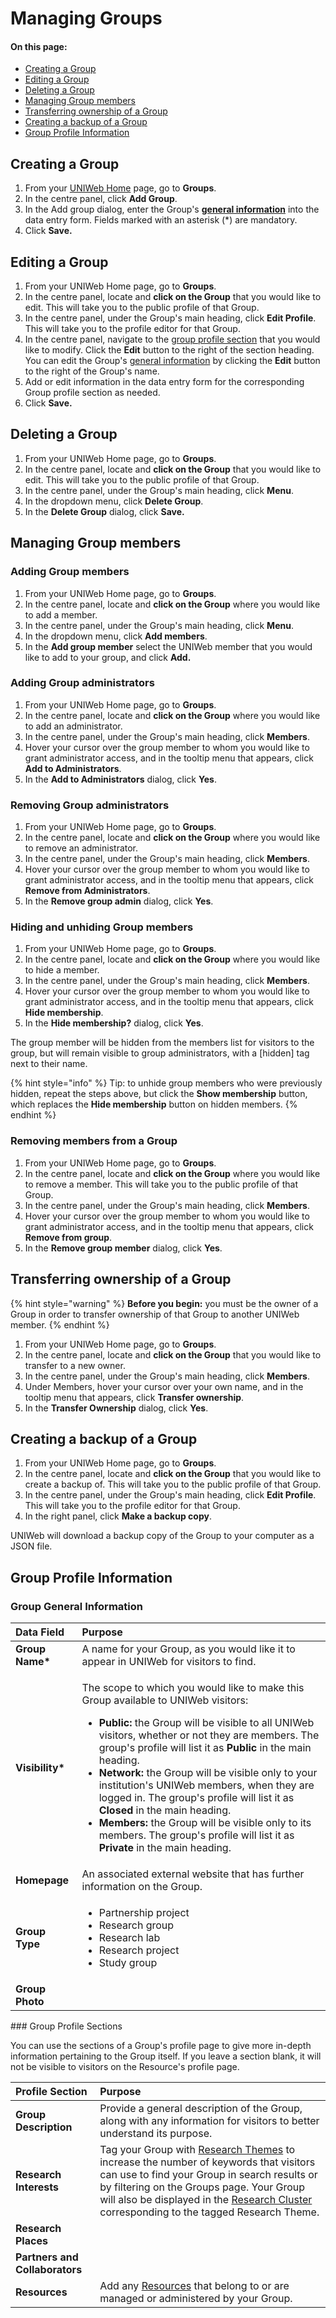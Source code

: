 # Managing Groups

#### On this page: 

* [Creating a Group](groups.md#creating-a-group)
* [Editing a Group](groups.md#editing-a-group)
* [Deleting a Group](groups.md#deleting-a-group)
* [Managing Group members](groups.md#managing-group-members)
* [Transferring ownership of a Group](groups.md#transferring-ownership-of-a-group)
* [Creating a backup of a Group](groups.md#creating-a-backup-of-a-group)
* [Group Profile Information](groups.md#group-profile-information)

## Creating a Group

1. From your [UNIWeb Home](../../introduction/navigating-uniweb.md#the-home-page) page, go to **Groups**.
2. In the centre panel, click **Add Group**.
3. In the Add group dialog, enter the Group's [**general information**](groups.md#group-general-information) into the data entry form. Fields marked with an asterisk \(\*\) are mandatory.
4. Click **Save.**

## Editing a Group

1. From your UNIWeb Home page, go to **Groups**.
2. In the centre panel, locate and **click on the Group** that you would like to edit. This will take you to the public profile of that Group.
3. In the centre panel, under the Group's main heading, click **Edit Profile**. This will take you to the profile editor for that Group.
4. In the centre panel, navigate to the [group profile section](groups.md#group-profile-sections) that you would like to modify. Click the **Edit** button to the right of the section heading. You can edit the Group's [general information](groups.md#group-general-information) by clicking the **Edit** button to the right of the Group's name.
5. Add or edit information in the data entry form for the corresponding Group profile section as needed.
6. Click **Save.**

## Deleting a Group

1. From your UNIWeb Home page, go to **Groups**.
2. In the centre panel, locate and **click on the Group** that you would like to edit. This will take you to the public profile of that Group.
3. In the centre panel, under the Group's main heading, click **Menu**. 
4. In the dropdown menu, click **Delete Group**.
5. In the **Delete Group** dialog, click **Save.**

## Managing Group members

### Adding Group members

1. From your UNIWeb Home page, go to **Groups**.
2. In the centre panel, locate and **click on the Group** where you would like to add a member.
3. In the centre panel, under the Group's main heading, click **Menu**. 
4. In the dropdown menu, click **Add members**.
5. In the **Add group member** select the UNIWeb member that you would like to add to your group, and click **Add.**

### Adding Group administrators

1. From your UNIWeb Home page, go to **Groups**.
2. In the centre panel, locate and **click on the Group** where you would like to add an administrator.
3. In the centre panel, under the Group's main heading, click **Members**. 
4. Hover your cursor over the group member to whom you would like to grant administrator access, and in the tooltip menu that appears, click **Add to Administrators**.
5. In the **Add to Administrators** dialog, click **Yes**.

### Removing Group administrators

1. From your UNIWeb Home page, go to **Groups**.
2. In the centre panel, locate and **click on the Group** where you would like to remove an administrator.
3. In the centre panel, under the Group's main heading, click **Members**. 
4. Hover your cursor over the group member to whom you would like to grant administrator access, and in the tooltip menu that appears, click **Remove from Administrators**.
5. In the **Remove group admin** dialog, click **Yes**.

### Hiding and unhiding Group members

1. From your UNIWeb Home page, go to **Groups**.
2. In the centre panel, locate and **click on the Group** where you would like to hide a member.
3. In the centre panel, under the Group's main heading, click **Members**. 
4. Hover your cursor over the group member to whom you would like to grant administrator access, and in the tooltip menu that appears, click **Hide membership**.
5. In the **Hide membership?** dialog, click **Yes**.

The group member will be hidden from the members list for visitors to the group, but will remain visible to group administrators, with a \[hidden\] tag next to their name.

{% hint style="info" %}
Tip: to unhide group members who were previously hidden, repeat the steps above, but click the **Show membership** button, which replaces the **Hide membership** button on hidden members.
{% endhint %}

### Removing members from a Group

1. From your UNIWeb Home page, go to **Groups**.
2. In the centre panel, locate and **click on the Group** where you would like to remove a member. This will take you to the public profile of that Group.
3. In the centre panel, under the Group's main heading, click **Members**. 
4. Hover your cursor over the group member to whom you would like to grant administrator access, and in the tooltip menu that appears, click **Remove from group**.
5. In the **Remove group member** dialog, click **Yes**.

## Transferring ownership of a Group

{% hint style="warning" %}
**Before you begin:** you must be the owner of a Group in order to transfer ownership of that Group to another UNIWeb member.
{% endhint %}

1. From your UNIWeb Home page, go to **Groups**.
2. In the centre panel, locate and **click on the Group** that you would like to transfer to a new owner.
3. In the centre panel, under the Group's main heading, click **Members**. 
4. Under Members, hover your cursor over your own name, and in the tooltip menu that appears, click **Transfer ownership**.
5. In the **Transfer Ownership** dialog, click **Yes**.

## Creating a backup of a Group

1. From your UNIWeb Home page, go to **Groups**.
2. In the centre panel, locate and **click on the Group** that you would like to create a backup of. This will take you to the public profile of that Group.
3. In the centre panel, under the Group's main heading, click **Edit Profile**. This will take you to the profile editor for that Group.
4. In the right panel, click **Make a backup copy**.

UNIWeb will download a backup copy of the Group to your computer as a JSON file.

## Group Profile Information

### Group General Information

<table>
  <thead>
    <tr>
      <th style="text-align:left"><b>Data Field</b>
      </th>
      <th style="text-align:left"><b>Purpose</b>
      </th>
    </tr>
  </thead>
  <tbody>
    <tr>
      <td style="text-align:left"><b>Group Name*</b>
      </td>
      <td style="text-align:left">A name for your Group, as you would like it to appear in UNIWeb for visitors
        to find.</td>
    </tr>
    <tr>
      <td style="text-align:left"><b>Visibility*</b>
      </td>
      <td style="text-align:left">
        <p>The scope to which you would like to make this Group available to UNIWeb
          visitors:</p>
        <ul>
          <li><b>Public:</b> the Group will be visible to all UNIWeb visitors, whether
            or not they are members. The group&apos;s profile will list it as <b>Public</b> in
            the main heading.</li>
          <li><b>Network: </b>the Group will be visible only to your institution&apos;s
            UNIWeb members, when they are logged in. The group&apos;s profile will
            list it as <b>Closed</b> in the main heading.</li>
          <li><b>Members: </b>the Group will be visible only to its members. The group&apos;s
            profile will list it as <b>Private</b> in the main heading.</li>
        </ul>
      </td>
    </tr>
    <tr>
      <td style="text-align:left"><b>Homepage</b>
      </td>
      <td style="text-align:left">An associated external website that has further information on the Group.</td>
    </tr>
    <tr>
      <td style="text-align:left"><b>Group Type</b>
      </td>
      <td style="text-align:left">
        <ul>
          <li>Partnership project</li>
          <li>Research group</li>
          <li>Research lab</li>
          <li>Research project</li>
          <li>Study group</li>
        </ul>
      </td>
    </tr>
    <tr>
      <td style="text-align:left"><b>Group Photo</b>
      </td>
      <td style="text-align:left"></td>
    </tr>
  </tbody>
</table>### Group Profile Sections

You can use the sections of a Group's profile page to give more in-depth information pertaining to the Group itself. If you leave a section blank, it will not be visible to visitors on the Resource's profile page.

| **Profile Section** | **Purpose** |
| :--- | :--- |
| **Group Description** | Provide a general description of the Group, along with any information for visitors to better understand its purpose. |
| **Research Interests** | Tag your Group with [Research Themes](../research-themes/increasing-discoverability-with-research-themes.md#tagging-resources-with-research-themes) to increase the number of keywords that visitors can use to find your Group in search results or by filtering on the Groups page. Your Group will also be displayed in the [Research Cluster](../research-clusters-1.md) corresponding to the tagged Research Theme. |
| **Research Places** |  |
| **Partners and Collaborators** |  |
| **Resources** | Add any [Resources](../equipment-profiles-resources/) that belong to or are managed or administered by your Group. |

